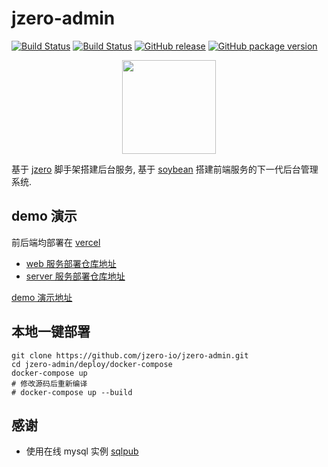 # jzero-admin

[![Build Status](https://img.shields.io/github/actions/workflow/status/jzero-io/jzero-admin/web.yaml?branch=main&label=web&logo=github&style=flat-square)](https://github.com/jzero-io/jzero-admin/actions?query=workflow%3Aweb)
[![Build Status](https://img.shields.io/github/actions/workflow/status/jzero-io/jzero-admin/web.yaml?branch=main&label=server&logo=github&style=flat-square)](https://github.com/jzero-io/jzero-admin/actions?query=workflow%3Aserver)
[![GitHub release](https://img.shields.io/github/release/jzero-io/jzero-admin.svg?style=flat-square)](https://github.com/jzero-io/jzero-admin/releases/latest)
[![GitHub package version](https://img.shields.io/github/v/release/jzero-io/jzero-admin?include_prereleases&sort=semver&label=Docker%20Image%20version)](https://github.com/jzero-io/jzero-admin/pkgs/container/jzero)

<p align="center">
<img align="center" width="150px" src="https://oss.jaronnie.com/jzero-admin.jpg">
</p>

基于 [jzero](https://github.com/jzero-io/jzero) 脚手架搭建后台服务, 基于 [soybean](https://github.com/soybeanjs/soybean-admin) 搭建前端服务的下一代后台管理系统.

## demo 演示

前后端均部署在 [vercel](https://vercel.com)

* [web 服务部署仓库地址](https://github.com/jaronnie/jzero-admin-deploy-web)
* [server 服务部署仓库地址](https://github.com/jaronnie/jzero-admin-deploy-server)

[demo 演示地址](https://demo.jzero-admin.jaronnie.com)

## 本地一键部署

```shell
git clone https://github.com/jzero-io/jzero-admin.git
cd jzero-admin/deploy/docker-compose
docker-compose up
# 修改源码后重新编译
# docker-compose up --build
```

## 感谢

* 使用在线 mysql 实例 [sqlpub](https://sqlpub.com)

